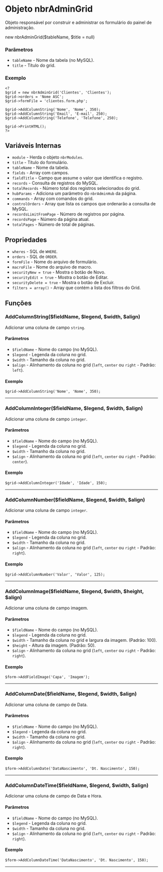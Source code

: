 # Objeto nbrAdminGrid

Objeto responsável por construir e administrar os formulário do painel de administração.

  new nbrAdminGrid($tableName, $title = null)
  
### Parâmetros

* ```tableName``` - Nome da tabela (no MySQL).
* ```title``` - Título do grid.

### Exemplo
    
    <?
    $grid = new nbrAdminGrid('Clientes', 'Clientes');
    $grid->orders = 'Nome ASC';
    $grid->formFile = 'clientes.form.php';
    
    $grid->AddColumnString('Nome', 'Nome', 350);
    $grid->AddColumnString('Email', 'E-mail', 250);
    $grid->AddColumnString('Telefone', 'Telefone', 250);
    
    $grid->PrintHTML();
    ?>
  
## Variáveis Internas
* ```module``` - Herda o objeto ```nbrModules```.
* ```title``` - Título do formulário.
* ```tableName``` - Nome da tabela.
* ```fields``` - Array com campos.
* ```fieldTitle``` - Campo que assume o valor que identifica o registro.
* ```records``` - Consulta de registros do MySQL.
* ```totalRecords``` - Número total dos registros selecionados do grid.
* ```hubParams``` - Adiciona um parâmetro do ```nbrAdminHub``` da página.
* ```commands``` - Array com comandos do grid.
* ```controlOrders``` - Array que lista os campos que ordenarão a consulta de MySQL.
* ```recordsLimitFromPage``` - Número de registros por página.
* ```recordsPage``` - Número da página atual.
* ```totalPages``` - Número de total de páginas.

## Propriedades
* ```wheres``` - SQL de ```WHERE```.
* ```orders``` - SQL de ```ORDER```.
* ```formFile``` - Nome do arquivo de formulário.
* ```macroFile``` - Nome do arquivo de macro.
* ```securityNew = true``` - Mostra o botão de Novo.
* ```securityEdit = true``` - Mostra o botão de Editar.
* ```securityDelete = true``` - Mostra o botão de Excluir.
* ```filters = array()``` - Array que contém  a lista dos filtros do Grid.


## Funções

### AddColumnString($fieldName, $legend, $width, $align)

Adicionar uma coluna de campo ```string```.

#### Parâmetros

* ```$fieldName``` - Nome do campo (no MySQL).
* ```$legend``` - Legenda da coluna no grid.
* ```$width``` - Tamanho da coluna no grid.
* ```$align``` - Alinhamento da coluna no grid (```left```, ```center``` ou ```right``` - Padrão: ```left```).

#### Exemplo

    $grid->AddColumnString('Nome', 'Nome', 350);

---

### AddColumnInteger($fieldName, $legend, $width, $align)

Adicionar uma coluna de campo ```integer```.

#### Parâmetros

* ```$fieldName``` - Nome do campo (no MySQL).
* ```$legend``` - Legenda da coluna no grid.
* ```$width``` - Tamanho da coluna no grid.
* ```$align``` - Alinhamento da coluna no grid (```left```, ```center``` ou ```right``` - Padrão: ```center```).

#### Exemplo

    $grid->AddColumnInteger('Idade', 'Idade', 150);
    
---

### AddColumnNumber($fieldName, $legend, $width, $align)

Adicionar uma coluna de campo ```integer```.

#### Parâmetros

* ```$fieldName``` - Nome do campo (no MySQL).
* ```$legend``` - Legenda da coluna no grid.
* ```$width``` - Tamanho da coluna no grid.
* ```$align``` - Alinhamento da coluna no grid (```left```, ```center``` ou ```right``` - Padrão: ```right```).

#### Exemplo

    $grid->AddColumnNumber('Valor', 'Valor', 125);
    
---

### AddColumnImage($fieldName, $legend, $width, $height, $align)

Adicionar uma coluna de campo imagem.

#### Parâmetros

* ```$fieldName``` - Nome do campo (no MySQL).
* ```$legend``` - Legenda da coluna no grid.
* ```$width``` - Tamanho da coluna no grid e largura da imagem. (Padrão: 100).
* ```$height``` - Altura da imagem. (Padrão: 50).
* ```$align``` - Alinhamento da coluna no grid (```left```, ```center``` ou ```right``` - Padrão: ```right```).

#### Exemplo

    $form->AddFieldImage('Capa', 'Imagem');
    
---

### AddColumnDate($fieldName, $legend, $width, $align)

Adicionar uma coluna de campo de Data.

#### Parâmetros

* ```$fieldName``` - Nome do campo (no MySQL).
* ```$legend``` - Legenda da coluna no grid.
* ```$width``` - Tamanho da coluna no grid.
* ```$align``` - Alinhamento da coluna no grid (```left```, ```center``` ou ```right``` - Padrão: ```right```).

#### Exemplo

    $form->AddColumnDate('DataNascimento', 'Dt. Nascimento', 150);
    
---

### AddColumnDateTime($fieldName, $legend, $width, $align)

Adicionar uma coluna de campo de Data e Hora.

#### Parâmetros

* ```$fieldName``` - Nome do campo (no MySQL).
* ```$legend``` - Legenda da coluna no grid.
* ```$width``` - Tamanho da coluna no grid.
* ```$align``` - Alinhamento da coluna no grid (```left```, ```center``` ou ```right``` - Padrão: ```right```).

#### Exemplo

    $form->AddColumnDateTime('DataNascimento', 'Dt. Nascimento', 150);
    
---
